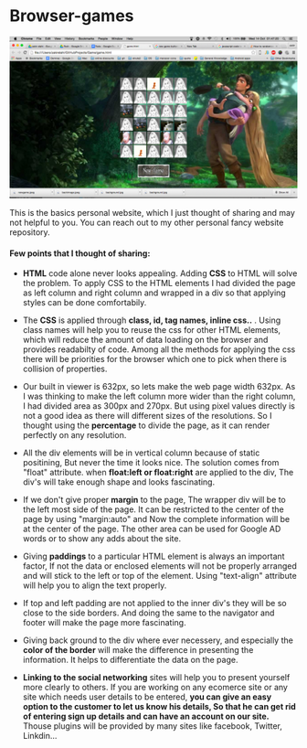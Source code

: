 # Browser-games

![output](https://github.com/Zakir289/Browser-games/blob/master/Memorygame.png)






This is the basics personal website, which I just thought of sharing and may not helpful to you. You can reach out to my other personal fancy website repository.  

#### Few points that I thought of sharing:

- **HTML** code alone never looks appealing. Adding **CSS** to HTML will solve the problem.  To apply CSS to the HTML elements I had divided the page as left column and right column and wrapped in a div so that applying styles can be done comfortabily.


- The **CSS** is applied through **class, id, tag names, inline css..** . Using class names will help you to reuse the css for other HTML elements, which will reduce the amount of data loading on the browser and provides readabilty of code. Among all the methods for applying the css there will be priorities for the browser which one to pick when there is collision of properties.


- Our built in viewer is 632px, so lets make the web page width 632px. As I was thinking to make the left column more wider than the right column, I had divided area as 300px and 270px. But using pixel values directly is not a good idea as there will different sizes of the resolutions. So I thought using the **percentage** to divide the page, as it can render perfectly on any resolution.



- All the div elements will be in vertical column because of static positining, But never the time it looks nice. The solution comes from "float" attribute. when **float:left or float:right** are applied to the div, The div's will take enough shape and looks fascinating.



- If we don't give proper **margin** to the page, The wrapper div will be to the left most side of the page. It can be restricted to the center of the page by using "margin:auto" and Now the complete information will be at the center of the page. The other area can be used for Google AD words or to show any adds about the site. 



- Giving **paddings** to a particular HTML element is always an important factor, If not the data or enclosed elements will not be properly arranged and will stick to the left or top of the element. Using "text-align" attribute will help you to align the text properly. 



- If top and left padding are not applied to the inner div's they will be so close to the side borders. And doing the same to the navigator and footer will make the page more fascinating.



- Giving back ground to the div where ever necessery, and especially the **color of the border** will make the difference in presenting the information. It helps to differentiate the data on the page.



- **Linking to the social networking** sites will help you to present yourself more clearly to others. If you are working on  any ecomerce site or any site which needs user details to be entered, **you can give an easy option to the customer to let us know his details, So that he can get rid of entering sign up details and can have an account on our site.** Thouse plugins will be provided by many sites like facebook, Twitter, Linkdin...
